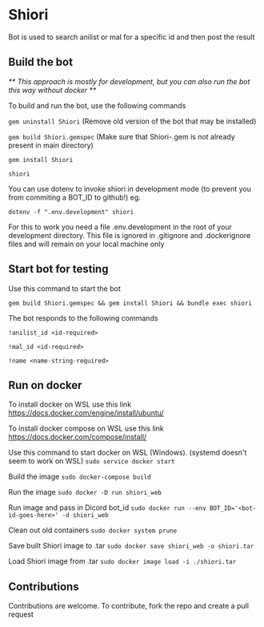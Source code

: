 # Shiori

Bot is used to search anilist or mal for a specific id and then post the result


## Build the bot 

_** This approach is mostly for development, but you can also run the bot this way without docker **_

To build and run the bot, use the following commands

`gem uninstall Shiori` (Remove old version of the bot that may be installed)

`gem build Shiori.gemspec` (Make sure that Shiori-<version>.gem is not already present in main directory)

`gem install Shiori`

`shiori`

You can use dotenv to invoke shiori in development mode (to prevent you from commiting a BOT_ID to github!) eg.

`dotenv -f ".env.development" shiori`

For this to work you need a file .env.development in the root of your development directory. This file is ignored in .gitignore and .dockerignore files and will remain on your local machine only

## Start bot for testing

Use this command to start the bot

`gem build Shiori.gemspec && gem install Shiori && bundle exec shiori`

The bot responds to the following commands

`!anilist_id <id-required>`
  
`!mal_id <id-required>`
  
`!name <name-string-required>`


## Run on docker

To install docker on WSL use this link
https://docs.docker.com/engine/install/ubuntu/

To install docker compose on WSL use this link
https://docs.docker.com/compose/install/

Use this command to start docker on WSL (Windows). (systemd doesn't seem to work on WSL)
`sudo service docker start`

Build the image
`sudo docker-compose build`

Run the image
`sudo docker -D run shiori_web`

Run image and pass in Dicord bot_id
`sudo docker run --env BOT_ID='<bot-id-goes-here>' -d shiori_web`

Clean out old containers
`sudo docker system prune`

Save built Shiori image to .tar
`sudo docker save shiori_web -o shiori.tar`

Load Shiori image from .tar
`sudo docker image load -i ./shiori.tar`
  
## Contributions

Contributions are welcome. To contribute, fork the repo and create a pull request
